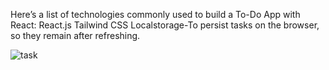 

Here’s a list of technologies commonly used to build a To-Do App with React:
React.js
Tailwind CSS
Localstorage-To persist tasks on the browser, so they remain after refreshing.

![task](https://github.com/user-attachments/assets/e394d029-f217-4763-bff4-e50bb87fc01a)

